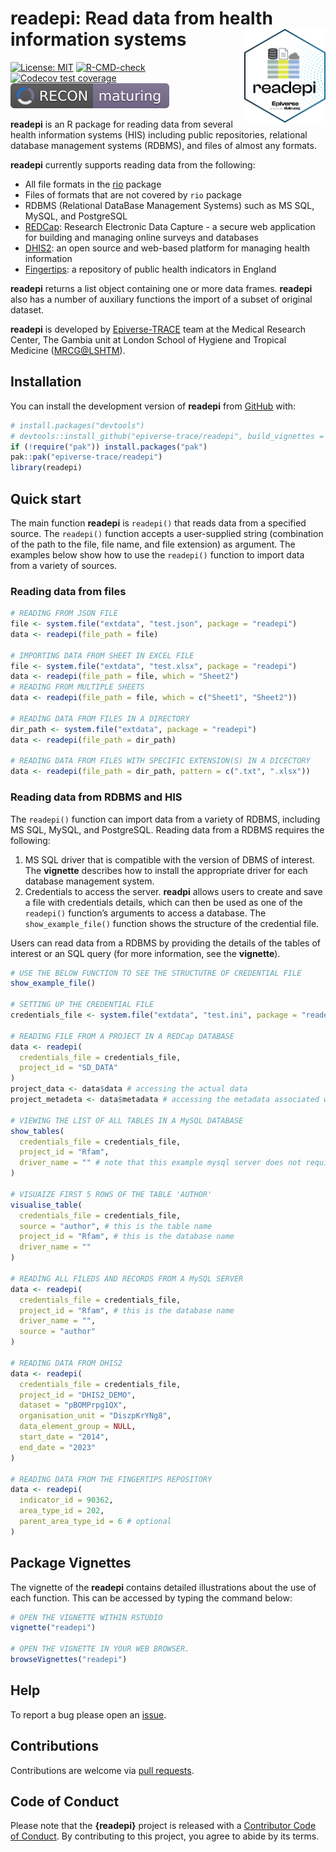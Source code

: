 
<!-- README.md is generated from README.Rmd. Please edit that file -->

# readepi: Read data from health information systems <img src="man/figures/logo.png" align="right" width="130"/>

<!-- badges: start -->

[![License:
MIT](https://img.shields.io/badge/License-MIT-yellow.svg)](https://opensource.org/licenses/MIT)
[![R-CMD-check](https://github.com/epiverse-trace/readepi/actions/workflows/R-CMD-check.yaml/badge.svg)](https://github.com/epiverse-trace/readepi/actions/workflows/R-CMD-check.yaml)
[![Codecov test
coverage](https://codecov.io/gh/epiverse-trace/readepi/branch/main/graph/badge.svg)](https://app.codecov.io/gh/epiverse-trace/readepi?branch=main)
[![lifecycle-concept](https://raw.githubusercontent.com/reconverse/reconverse.github.io/master/images/badge-maturing.svg)](https://www.reconverse.org/lifecycle.html#concept)
<!-- badges: end -->

**readepi** is an R package for reading data from several health
information systems (HIS) including public repositories, relational
database management systems (RDBMS), and files of almost any formats.

**readepi** currently supports reading data from the following:

- All file formats in the
  [rio](https://cran.r-project.org/web/packages/rio/vignettes/rio.html)
  package  
- Files of formats that are not covered by `rio` package  
- RDBMS (Relational DataBase Management Systems) such as MS SQL, MySQL,
  and PostgreSQL 
- [REDCap](https://projectredcap.org/software/): Research Electronic
  Data Capture - a secure web application for building and managing
  online surveys and databases  
- [DHIS2](https://dhis2.org/about/): an open source and web-based
  platform for managing health information  
- [Fingertips](https://fingertips.phe.org.uk/): a repository of public
  health indicators in England

**readepi** returns a list object containing one or more data frames.
**readepi** also has a number of auxiliary functions the import of a
subset of original dataset.

**readepi** is developed by
[Epiverse-TRACE](https://data.org/initiatives/epiverse/) team at the
Medical Research Center, The Gambia unit at London School of Hygiene and
Tropical Medicine (<MRCG@LSHTM>).

## Installation

You can install the development version of **readepi** from
[GitHub](https://github.com/) with:

``` r
# install.packages("devtools")
# devtools::install_github("epiverse-trace/readepi", build_vignettes = TRUE)
if (!require("pak")) install.packages("pak")
pak::pak("epiverse-trace/readepi")
library(readepi)
```

## Quick start

The main function **readepi** is `readepi()` that reads data from a
specified source. The `readepi()` function accepts a user-supplied
string (combination of the path to the file, file name, and file
extension) as argument. The examples below show how to use the
`readepi()` function to import data from a variety of sources.

### Reading data from files

``` r
# READING FROM JSON FILE
file <- system.file("extdata", "test.json", package = "readepi")
data <- readepi(file_path = file)

# IMPORTING DATA FROM SHEET IN EXCEL FILE
file <- system.file("extdata", "test.xlsx", package = "readepi")
data <- readepi(file_path = file, which = "Sheet2")
# READING FROM MULTIPLE SHEETS
data <- readepi(file_path = file, which = c("Sheet1", "Sheet2"))

# READING DATA FROM FILES IN A DIRECTORY
dir_path <- system.file("extdata", package = "readepi")
data <- readepi(file_path = dir_path)

# READING DATA FROM FILES WITH SPECIFIC EXTENSION(S) IN A DICECTORY
data <- readepi(file_path = dir_path, pattern = c(".txt", ".xlsx"))
```

### Reading data from RDBMS and HIS

The `readepi()` function can import data from a variety of RDBMS,
including MS SQL, MySQL, and PostgreSQL. Reading data from a RDBMS
requires the following:

1.  MS SQL driver that is compatible with the version of DBMS of
    interest. The **vignette** describes how to install the appropriate
    driver for each database management system.  
2.  Credentials to access the server. **readpi** allows users to create
    and save a file with credentials details, which can then be used as
    one of the `readepi()` function’s arguments to access a database.
    The `show_example_file()` function shows the structure of the
    credential file.

Users can read data from a RDBMS by providing the details of the tables
of interest or an SQL query (for more information, see the
**vignette**).

``` r
# USE THE BELOW FUNCTION TO SEE THE STRUCTUTRE OF CREDENTIAL FILE
show_example_file()

# SETTING UP THE CREDENTIAL FILE
credentials_file <- system.file("extdata", "test.ini", package = "readepi")

# READING FILE FROM A PROJECT IN A REDCap DATABASE
data <- readepi(
  credentials_file = credentials_file,
  project_id = "SD_DATA"
)
project_data <- data$data # accessing the actual data
project_metadeta <- data$metadata # accessing the metadata associated with project

# VIEWING THE LIST OF ALL TABLES IN A MySQL DATABASE
show_tables(
  credentials_file = credentials_file,
  project_id = "Rfam",
  driver_name = "" # note that this example mysql server does not require a driver
)

# VISUAIZE FIRST 5 ROWS OF THE TABLE 'AUTHOR'
visualise_table(
  credentials_file = credentials_file,
  source = "author", # this is the table name
  project_id = "Rfam", # this is the database name
  driver_name = ""
)

# READING ALL FILEDS AND RECORDS FROM A MySQL SERVER
data <- readepi(
  credentials_file = credentials_file,
  project_id = "Rfam", # this is the database name
  driver_name = "",
  source = "author"
)

# READING DATA FROM DHIS2
data <- readepi(
  credentials_file = credentials_file,
  project_id = "DHIS2_DEMO",
  dataset = "pBOMPrpg1QX",
  organisation_unit = "DiszpKrYNg8",
  data_element_group = NULL,
  start_date = "2014",
  end_date = "2023"
)

# READING DATA FROM THE FINGERTIPS REPOSITORY
data <- readepi(
  indicator_id = 90362,
  area_type_id = 202,
  parent_area_type_id = 6 # optional
)
```

## Package Vignettes

The vignette of the **readepi** contains detailed illustrations about
the use of each function. This can be accessed by typing the command
below:

``` r
# OPEN THE VIGNETTE WITHIN RSTUDIO
vignette("readepi")

# OPEN THE VIGNETTE IN YOUR WEB BROWSER.
browseVignettes("readepi")
```

## Help

To report a bug please open an
[issue](https://github.com/epiverse-trace/readepi/issues/new/choose).

## Contributions

Contributions are welcome via [pull
requests](https://github.com/epiverse-trace/readepi/pulls).

## Code of Conduct

Please note that the **{readepi}** project is released with a
[Contributor Code of
Conduct](https://github.com/epiverse-trace/.github/blob/main/CODE_OF_CONDUCT.md).
By contributing to this project, you agree to abide by its terms.
